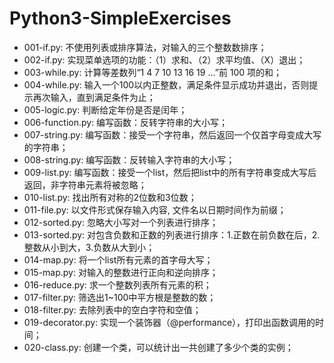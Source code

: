 # Python3-SimpleExercises

- 001-if.py:    不使用列表或排序算法，对输入的三个整数数排序；
- 002-if.py:    实现菜单选项的功能：（1）求和、（2）求平均值、（X）退出；
- 003-while.py:    计算等差数列“1 4 7 10 13 16 19 ...”前 100 项的和；
- 004-while.py:    输入一个100以内正整数，满足条件显示成功并退出，否则提示再次输入，直到满足条件为止；
- 005-logic.py:    判断给定年份是否是闰年；
- 006-function.py:    编写函数：反转字符串的大小写；
- 007-string.py:    编写函数：接受一个字符串，然后返回一个仅首字母变成大写的字符串；
- 008-string.py:    编写函数：反转输入字符串的大小写；
- 009-list.py:    编写函数：接受一个list，然后把list中的所有字符串变成大写后返回，非字符串元素将被忽略；
- 010-list.py:    找出所有对称的2位数和3位数；
- 011-file.py:    以文件形式保存输入内容, 文件名以日期时间作为前缀；
- 012-sorted.py:    忽略大小写对一个列表进行排序；
- 013-sorted.py:    对包含负数和正数的列表进行排序：1.正数在前负数在后，2.整数从小到大，3.负数从大到小；
- 014-map.py:    将一个list所有元素的首字母大写；
- 015-map.py:    对输入的整数进行正向和逆向排序；
- 016-reduce.py:    求一个整数列表所有元素的积；
- 017-filter.py:    筛选出1~100中平方根是整数的数；
- 018-filter.py:    去除列表中的空白字符和空值；
- 019-decorator.py:    实现一个装饰器（@performance），打印出函数调用的时间；
- 020-class.py:    创建一个类，可以统计出一共创建了多少个类的实例；
